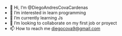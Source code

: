 - 👋 Hi, I’m @DiegoAndresCovaCardenas
- 👀 I’m interested in learn programming
- 🌱 I’m currently learning Js
- 💞️ I’m looking to collaborate on my first job or proyect
- 📫 How to reach me diegocova9@gmail.com

<!---
DiegoACovaC/DiegoACovaC is a ✨ special ✨ repository because its `README.md` (this file) appears on your GitHub profile.
You can click the Preview link to take a look at your changes.
--->
